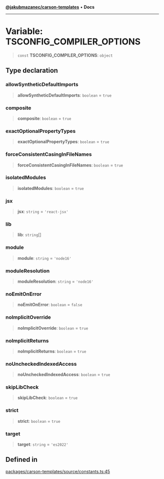 [**@jakubmazanec/carson-templates**](../README.md) • **Docs**

---

# Variable: TSCONFIG_COMPILER_OPTIONS

> `const` **TSCONFIG_COMPILER_OPTIONS**: `object`

## Type declaration

### allowSyntheticDefaultImports

> **allowSyntheticDefaultImports**: `boolean` = `true`

### composite

> **composite**: `boolean` = `true`

### exactOptionalPropertyTypes

> **exactOptionalPropertyTypes**: `boolean` = `true`

### forceConsistentCasingInFileNames

> **forceConsistentCasingInFileNames**: `boolean` = `true`

### isolatedModules

> **isolatedModules**: `boolean` = `true`

### jsx

> **jsx**: `string` = `'react-jsx'`

### lib

> **lib**: `string`[]

### module

> **module**: `string` = `'node16'`

### moduleResolution

> **moduleResolution**: `string` = `'node16'`

### noEmitOnError

> **noEmitOnError**: `boolean` = `false`

### noImplicitOverride

> **noImplicitOverride**: `boolean` = `true`

### noImplicitReturns

> **noImplicitReturns**: `boolean` = `true`

### noUncheckedIndexedAccess

> **noUncheckedIndexedAccess**: `boolean` = `true`

### skipLibCheck

> **skipLibCheck**: `boolean` = `true`

### strict

> **strict**: `boolean` = `true`

### target

> **target**: `string` = `'es2022'`

## Defined in

[packages/carson-templates/source/constants.ts:45](https://github.com/jakubmazanec/tools/blob/39892a8d22e72fc5aa2b2aedf9320ac8bb26fd5d/packages/carson-templates/source/constants.ts#L45)
